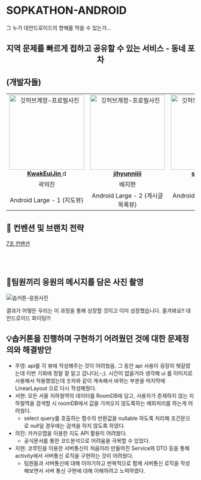 # SOPKATHON-ANDROID
그 누가 대안드로이드의 향해를 막을 수 있는가...

<div align="center">

<h2> 지역 문제를 빠르게 접하고 공유할 수 있는 서비스 - 동네 포차 </h2>

</div>

<h2> (개발자들) </h2>

<table align="center">
    <tr align="center">
        <td style="min-width: 150px;">
            <a href="https://github.com/KwakEuiJin">
              <img src="https://avatars.githubusercontent.com/u/93872496?v=4" width="200" alt="깃허브계정-프로필사진">
              <br />
              <b>KwakEuiJin</b>
            </a>d
        </td>
      <td style="min-width: 150px;">
            <a href="https://github.com/jihyunniiii">
              <img src="https://avatars.githubusercontent.com/u/103172971?v=4" width="200" alt="깃허브계정-프로필사진">
              <br />
              <b>jihyunniiii</b>
            </a>
        </td>
      <td style="min-width: 150px;">
            <a href="https://github.com/ss99x2002">
              <img src="https://avatars.githubusercontent.com/u/70602631?v=4" width="200" alt="깃허브계정-프로필사진">
              <br />
              <b>ss99x2002</b>
            </a>
        </td>
      <td style="min-width: 150px;">
            <a href="https://github.com/jooyyoo">
              <img src="https://avatars.githubusercontent.com/u/61531386?v=4" width="200" alt="깃허브계정-프로필사진">
              <br />
              <b>jooyyoo</b>
            </a>
        </td>
    </tr>
    <tr align="center">
        <td>
            곽의진 <br/>
      </td>
       <td>
            배지현 <br/>
      </td>
       <td>
            신서현 <br/>
      </td>
       <td>
            윤주영 <br/>
      </td>
    </tr>
    <tr align="center">
        <td>
            Android Large - 1 (지도뷰) <br/>
      </td>
       <td>
            Android Large - 2 (게시글 목록뷰) <br/>
      </td>
       <td>
            Android Large - 3 (게시글 상세뷰) <br/>
      </td>
       <td>
            Android Large - 4 (게시글 작성뷰)<br/>
      </td>
    </tr>
</table>

<h2>  📄 컨벤션 및 브랜치 전략 </h2>

<a href="https://www.notion.so/sungah/Android-Convention-a5cecbcb5622482b8147957e54158c7f" >7조 컨벤션</a>

<br/>

<br/>

<h2> 📸팀원끼리 응원의 메시지를 담은 사진 촬영 </h2>
<img src="https://github.com/jihyunniiii/BOJ/assets/103172971/49b2cd98-5624-4696-8237-0bcfff5da7d3"  alt="솝커톤-응원사진" />

결과가 어떻든 우리는 이 과정을 통해 성장할 것이고 이미 성장했습니다. 즐겨봐요!! 대 안드로이드 화이팅!!!

<h2> 💡솝커톤을 진행하며 구현하기 어려웠던 것에 대한 문제정의와 해결방안 </h2>

- 주영:  api를 각 뷰에 작성해주는 것이 어려웠음. 그 동안 api 사용이 굉장히 헷갈렸는데 이번 기회에 정말 잘 알고 갑니다(;-;). 시간이 없을거라 생각해 ui 를 이미지로 사용해서 적용했었는데 숫자와 같이 계속해서 바뀌는 부분을 마지막에 LinearLayout 으로 다시 작성해줬다.
- 서현: 모든 서울 지하철역의 데이터를 RoomDB에 담고, 사용자가 존재하지 않는 지하철역을 검색할 시 roomDB에서 값을 가져오지 않도록하는 예외처리를 하는게 어려웠다.
    - select query를 호출하는 함수의 반환값을 nullable 하도록 처리해 조건문으로 null일 경우에는 검색을 하지 않도록 하였다.
- 의진: 카카오맵을 이용한 지도 API 활용이 어려웠다.
    - 공식문서를 통한 코드분석으로 어려움을 극복할 수 있었다.
- 지현: 코루틴을 이용한 서버통신이 처음이라 만들어진 Service와 DTO 등을 통해 activity에서 서버통신 로직을 구현하는 것이 어려웠다.
    - 팀원들과 서버통신에 대해 이야기하고 반복적으로 함께 서버통신 로직을 작성해보면서 서버 통신 구현에 대해 이해하려고 노력하였다.
